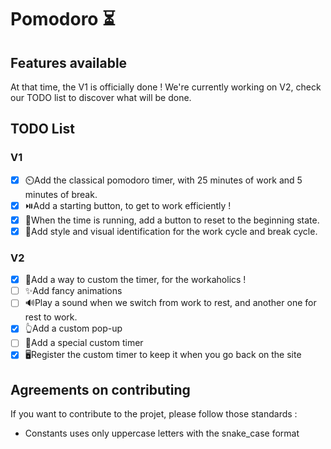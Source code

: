# Pomodoro ⏳

## Features available

At that time, the V1 is officially done ! We're currently working on V2, check our TODO list to discover what will be done.

## TODO List

### V1

-   [x] ⏲️Add the classical pomodoro timer, with 25 minutes of work and 5 minutes of break.
-   [x] ⏯️Add a starting button, to get to work efficiently !
-   [x] 🏃When the time is running, add a button to reset to the beginning state.
-   [x] 🪪Add style and visual identification for the work cycle and break cycle.

### V2

-   [x] 📝Add a way to custom the timer, for the workaholics !
-   [ ] ✨Add fancy animations
-   [ ] :loud_sound:Play a sound when we switch from work to rest, and another one for rest to work.
-   [x] :point_up_2:Add a custom pop-up
-   [ ] 🤫Add a special custom timer
-   [x] 🖥️Register the custom timer to keep it when you go back on the site

## Agreements on contributing

If you want to contribute to the projet, please follow those standards :

-   Constants uses only uppercase letters with the snake_case format
